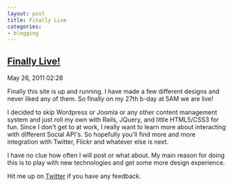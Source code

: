 ```yaml
---
layout: post
title: Finally Live
categories: 
- blogging
---
```

<div >
  <h2><a href="{{ page.url }}">Finally Live!</a></h2>
  <p>May 26, 2011 02:28</p>
  <div><p class="intro"><span class="first-letter">F</span>inally this site is up and running.  I have made a few different designs and never liked any of them. So finally on my 27th b-day at 5AM we are live!
</p>
<p>
I decided to skip Wordpress or Joomla or any other content management system and just roll my own with Rails, JQuery, and little HTML5/CSS3 for fun.  Since I don't get to at work, I really want to learn more about interacting with different Social API's.  So hopefully you'll find more and more integration with Twitter, Flickr and whatever else is next.
</p>
<p>
I have no clue how often I will post or what about.  My main reason for doing this is to play with new technologies and get some more design experience.
</p>
<p>
Hit me up on <a href="www.twitter.com/dsmith1024">Twitter</a> if you have any feedback.
</p></div>
</div>